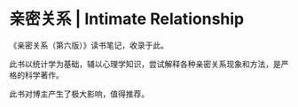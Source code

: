 # 亲密关系 | Intimate Relationship

《亲密关系（第六版）》读书笔记，收录于此。

此书以统计学为基础，辅以心理学知识，尝试解释各种亲密关系现象和方法，是严格的科学著作。

此书对博主产生了极大影响，值得推荐。